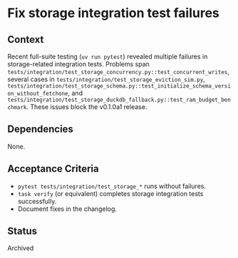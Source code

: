 # Fix storage integration test failures

## Context
Recent full-suite testing (`uv run pytest`) revealed multiple failures in storage-related integration tests. Problems span `tests/integration/test_storage_concurrency.py::test_concurrent_writes`, several cases in `tests/integration/test_storage_eviction_sim.py`, `tests/integration/test_storage_schema.py::test_initialize_schema_version_without_fetchone`, and `tests/integration/test_storage_duckdb_fallback.py::test_ram_budget_benchmark`. These issues block the v0.1.0a1 release.

## Dependencies
None.

## Acceptance Criteria
- `pytest tests/integration/test_storage_*` runs without failures.
- `task verify` (or equivalent) completes storage integration tests successfully.
- Document fixes in the changelog.

## Status
Archived
